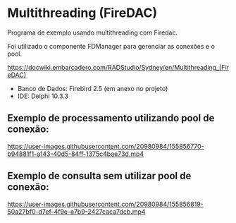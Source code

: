 # Multithreading (FireDAC)

Programa de exemplo usando multithreading com Firedac.

Foi utilizado o componente FDManager para gerenciar as conexões e o pool.

https://docwiki.embarcadero.com/RADStudio/Sydney/en/Multithreading_(FireDAC)


* Banco de Dados: Firebird 2.5 (em anexo no projeto)
* IDE: Delphi 10.3.3

## Exemplo de processamento utilizando pool de conexão:

https://user-images.githubusercontent.com/20980984/155856770-b94881f1-a143-40d5-84ff-1375c4bae73d.mp4

## Exemplo de consulta sem utilizar pool de conexão:

https://user-images.githubusercontent.com/20980984/155856819-50a27bf0-d7ef-4f9e-a7b9-2427caca7dcb.mp4
